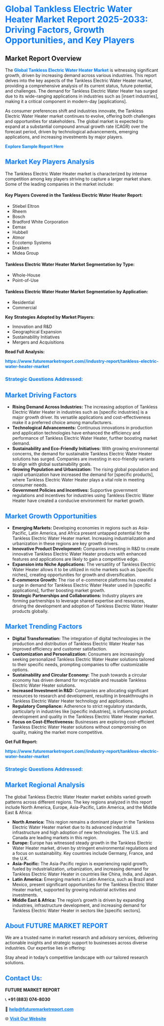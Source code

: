 <h1 style="color: #007BFF;">Global Tankless Electric Water Heater Market Report 2025-2033: Driving Factors, Growth Opportunities, and Key Players</h1>

<section id="overview">
<h2>Market Report Overview</h2>
<p>The <a href="https://www.futuremarketreport.com//industry-report/tankless-electric-water-heater-market" style="color: #007BFF; text-decoration: none;"><strong>Global Tankless Electric Water Heater Market</strong></a> is witnessing significant growth, driven by increasing demand across various industries. This report delves into the key aspects of the Tankless Electric Water Heater market, providing a comprehensive analysis of its current status, future potential, and challenges. The demand for Tankless Electric Water Heater has surged due to its wide-ranging applications in industries such as [insert industries], making it a critical component in modern-day [applications].</p>
<p>As consumer preferences shift and industries innovate, the Tankless Electric Water Heater market continues to evolve, offering both challenges and opportunities for stakeholders. The global market is expected to expand at a substantial compound annual growth rate (CAGR) over the forecast period, driven by technological advancements, emerging applications, and increasing investments by major players.</p>
</section>

<section id="overview">
<p><a href="https://www.futuremarketreport.com//request-sample/reportId=57080" style="color: #007BFF; text-decoration: none;"><strong>Explore Sample Report Here</strong></a></p>
</section>

<section id="key-players">
<h2 style="color: #007BFF;">Market Key Players Analysis</h2>
<p>The Tankless Electric Water Heater market is characterized by intense competition among key players striving to capture a larger market share. Some of the leading companies in the market include:</p>
<h4>Key Players Covered in the Tankless Electric Water Heater Report:</h4>
<ul><li>Stiebel Eltron</li><li>Rheem</li><li>Bosch</li><li>Bradford White Corporation</li><li>Eemax</li><li>Hubbell</li><li>Atmor</li><li>Eccotemp Systems</li><li>Drakken</li><li>Midea Group</li></ul>
<h4>Tankless Electric Water Heater Market Segmentation by Type:</h4>
<ul><li>Whole-House</li><li>Point-of-Use</li></ul>

<h4>Tankless Electric Water Heater Market Segmentation by Application:</h4>
<ul><li>Residential</li><li>Commercial</li></ul>
<p><strong>Key Strategies Adopted by Market Players:</strong></p>
<ul>
<li>Innovation and R&D</li>
<li>Geographical Expansion</li>
<li>Sustainability Initiatives</li>
<li>Mergers and Acquisitions</li>
</ul>
</section>

<section>
<p><strong>Read Full Analysis: </strong></p><a href="https://www.futuremarketreport.com//industry-report/tankless-electric-water-heater-market" style="color: #007BFF; text-decoration: none;"><strong>https://www.futuremarketreport.com//industry-report/tankless-electric-water-heater-market</strong></a>
<h3 style="color: #007BFF;">Strategic Questions Addressed:</h3>
</section>

<section id="driving-factors">
<h2 style="color: #007BFF;">Market Driving Factors</h2>
<ul>
<li><strong>Rising Demand Across Industries:</strong> The increasing adoption of Tankless Electric Water Heater in industries such as [specific industries] is a major growth driver. Its versatile applications and cost-effectiveness make it a preferred choice among manufacturers.</li>
<li><strong>Technological Advancements:</strong> Continuous innovations in production and application technologies have enhanced the efficiency and performance of Tankless Electric Water Heater, further boosting market demand.</li>
<li><strong>Sustainability and Eco-Friendly Initiatives:</strong> With growing environmental concerns, the demand for sustainable Tankless Electric Water Heater solutions has surged. Companies are investing in eco-friendly variants to align with global sustainability goals.</li>
<li><strong>Growing Population and Urbanization:</strong> The rising global population and rapid urbanization have increased the demand for [specific products], where Tankless Electric Water Heater plays a vital role in meeting consumer needs.</li>
<li><strong>Government Policies and Incentives:</strong> Supportive government regulations and incentives for industries using Tankless Electric Water Heater have created a conducive environment for market growth.</li>
</ul>
</section>

<section id="growth-opportunities">
<h2 style="color: #007BFF;">Market Growth Opportunities</h2>
<ul>
<li><strong>Emerging Markets:</strong> Developing economies in regions such as Asia-Pacific, Latin America, and Africa present untapped potential for the Tankless Electric Water Heater market. Increasing industrialization and urbanization in these regions are key growth drivers.</li>
<li><strong>Innovative Product Development:</strong> Companies investing in R&D to create innovative Tankless Electric Water Heater products with enhanced features and applications are likely to gain a competitive edge.</li>
<li><strong>Expansion into Niche Applications:</strong> The versatility of Tankless Electric Water Heater allows it to be utilized in niche markets such as [specific niches], creating opportunities for growth and diversification.</li>
<li><strong>E-commerce Growth:</strong> The rise of e-commerce platforms has created a surge in demand for Tankless Electric Water Heater used in [specific applications], further boosting market growth.</li>
<li><strong>Strategic Partnerships and Collaborations:</strong> Industry players are forming partnerships to leverage shared expertise and resources, driving the development and adoption of Tankless Electric Water Heater products globally.</li>
</ul>
</section>

<section id="trending-factors">
<h2 style="color: #007BFF;">Market Trending Factors</h2>
<ul>
<li><strong>Digital Transformation:</strong> The integration of digital technologies in the production and distribution of Tankless Electric Water Heater has improved efficiency and customer satisfaction.</li>
<li><strong>Customization and Personalization:</strong> Consumers are increasingly seeking personalized Tankless Electric Water Heater solutions tailored to their specific needs, prompting companies to offer customizable options.</li>
<li><strong>Sustainability and Circular Economy:</strong> The push towards a circular economy has driven demand for recyclable and reusable Tankless Electric Water Heater solutions.</li>
<li><strong>Increased Investment in R&D:</strong> Companies are allocating significant resources to research and development, resulting in breakthroughs in Tankless Electric Water Heater technology and applications.</li>
<li><strong>Regulatory Compliance:</strong> Adherence to strict regulatory standards, particularly in industries like [specific industries], is influencing product development and quality in the Tankless Electric Water Heater market.</li>
<li><strong>Focus on Cost-Effectiveness:</strong> Businesses are exploring cost-efficient Tankless Electric Water Heater solutions without compromising on quality, making the market more competitive.</li>
</ul>
</section>

<section>
<p><strong>Get Full Report: </strong></p><a href="https://www.futuremarketreport.com//industry-report/tankless-electric-water-heater-market" style="color: #007BFF; text-decoration: none;"><strong>https://www.futuremarketreport.com//industry-report/tankless-electric-water-heater-market</strong></a>
<h3 style="color: #007BFF;">Strategic Questions Addressed:</h3>
</section>


<section id="regional-analysis">
<h2 style="color: #007BFF;">Market Regional Analysis</h2>
<p>The global Tankless Electric Water Heater market exhibits varied growth patterns across different regions. The key regions analyzed in this report include North America, Europe, Asia-Pacific, Latin America, and the Middle East & Africa:</p>
<ul>
<li><strong>North America:</strong> This region remains a dominant player in the Tankless Electric Water Heater market due to its advanced industrial infrastructure and high adoption of new technologies. The U.S. and Canada are leading markets in this region.</li>
<li><strong>Europe:</strong> Europe has witnessed steady growth in the Tankless Electric Water Heater market, driven by stringent environmental regulations and a focus on sustainability. Key countries include Germany, France, and the U.K.</li>
<li><strong>Asia-Pacific:</strong> The Asia-Pacific region is experiencing rapid growth, fueled by industrialization, urbanization, and increasing demand for Tankless Electric Water Heater in countries like China, India, and Japan.</li>
<li><strong>Latin America:</strong> Emerging markets in Latin America, such as Brazil and Mexico, present significant opportunities for the Tankless Electric Water Heater market, supported by growing industrial activities and investments.</li>
<li><strong>Middle East & Africa:</strong> The region’s growth is driven by expanding industries, infrastructure development, and increasing demand for Tankless Electric Water Heater in sectors like [specific sectors].</li>
</ul>
</section>

<footer>
<h2 style="color: #007BFF;">About FUTURE MARKET REPORT</h2>
<p>We are a trusted name in market research and advisory services, delivering actionable insights and strategic support to businesses across diverse industries. Our expertise lies in offering:</p>

<p>Stay ahead in today’s competitive landscape with our tailored research solutions.</p>

<h2 style="color: #007BFF;">Contact Us:</h2>
<p><strong>FUTURE MARKET REPORT</strong></p>
<p>📞 <strong>+91 (883) 074-8030</strong></p>
<p>📧 <strong><a href="mailto:help@futuremarketreport.com" style="color: #007BFF;">help@futuremarketreport.com</a></strong></p>
<p>🌐 <strong><a href="https://www.futuremarketreport.com/" style="color: #007BFF;">Visit Our Website</a></strong></p>
</footer>